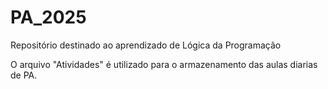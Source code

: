# PA_2025
Repositório destinado ao aprendizado de Lógica da Programação

O arquivo "Atividades" é utilizado para o armazenamento das aulas diarias de PA.
